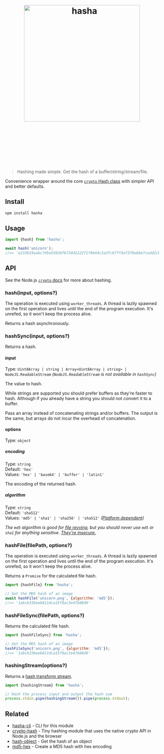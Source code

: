 <h1 align="center">
	<br>
	<br>
	<br>
	<img width="380" src="media/logo.svg" alt="hasha">
	<br>
	<br>
	<br>
	<br>
	<br>
</h1>

> Hashing made simple. Get the hash of a buffer/string/stream/file.

Convenience wrapper around the core [`crypto` Hash class](https://nodejs.org/api/crypto.html#crypto_crypto_createhash_algorithm) with simpler API and better defaults.

## Install

```sh
npm install hasha
```

## Usage

```js
import {hash} from 'hasha';

await hash('unicorn');
//=> 'e233b19aabc7d5e53826fb734d1222f1f0444c3a3fc67ff4af370a66e7cadd2cb24009f1bc86f0bed12ca5fcb226145ad10fc5f650f6ef0959f8aadc5a594b27'
```

## API

See the Node.js [`crypto` docs](https://nodejs.org/api/crypto.html#crypto_crypto_createhash_algorithm_options) for more about hashing.

### hash(input, options?)

The operation is executed using `worker_threads`. A thread is lazily spawned on the first operation and lives until the end of the program execution. It's unrefed, so it won't keep the process alive.

Returns a hash asynchronously.

### hashSync(input, options?)

Returns a hash.

#### input

Type: `Uint8Array | string | Array<Uint8Array | string> | NodeJS.ReadableStream` *(`NodeJS.ReadableStream` is not available in `hashSync`)*

The value to hash.

While strings are supported you should prefer buffers as they're faster to hash. Although if you already have a string you should not convert it to a buffer.

Pass an array instead of concatenating strings and/or buffers. The output is the same, but arrays do not incur the overhead of concatenation.

#### options

Type: `object`

##### encoding

Type: `string`\
Default: `'hex'`\
Values: `'hex' | 'base64' | 'buffer' | 'latin1'`

The encoding of the returned hash.

##### algorithm

Type: `string`\
Default: `'sha512'`\
Values: `'md5' | 'sha1' | 'sha256' | 'sha512'` *([Platform dependent](https://nodejs.org/api/crypto.html#crypto_crypto_createhash_algorithm_options))*

*The `md5` algorithm is good for [file revving](https://github.com/sindresorhus/rev-hash), but you should never use `md5` or `sha1` for anything sensitive. [They're insecure.](https://security.googleblog.com/2014/09/gradually-sunsetting-sha-1.html)*

### hashFile(filePath, options?)

The operation is executed using `worker_threads`. A thread is lazily spawned on the first operation and lives until the end of the program execution. It's unrefed, so it won't keep the process alive.

Returns a `Promise` for the calculated file hash.

```js
import {hashFile} from 'hasha';

// Get the MD5 hash of an image
await hashFile('unicorn.png', {algorithm: 'md5'});
//=> '1abcb33beeb811dca15f0ac3e47b88d9'
```

### hashFileSync(filePath, options?)

Returns the calculated file hash.

```js
import {hashFileSync} from 'hasha';

// Get the MD5 hash of an image
hashFileSync('unicorn.png', {algorithm: 'md5'});
//=> '1abcb33beeb811dca15f0ac3e47b88d9'
```

### hashingStream(options?)

Returns a [hash transform stream](https://nodejs.org/api/crypto.html#crypto_class_hash).

```js
import {hashingStream} from 'hasha';

// Hash the process input and output the hash sum
process.stdin.pipe(hashingStream()).pipe(process.stdout);
```

## Related

- [hasha-cli](https://github.com/sindresorhus/hasha-cli) - CLI for this module
- [crypto-hash](https://github.com/sindresorhus/crypto-hash) - Tiny hashing module that uses the native crypto API in Node.js and the browser
- [hash-object](https://github.com/sindresorhus/hash-object) - Get the hash of an object
- [md5-hex](https://github.com/sindresorhus/md5-hex) - Create a MD5 hash with hex encoding
